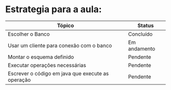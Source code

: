 # Estrategia para a aula:
| Tópico                                             | Status                |
|----------------------------------------------------|-----------------------|
|Escolher o Banco                                    |     Concluído         |
|Usar um cliente para conexão com o banco            |     Em andamento      |
|Montar o esquema definido                           |     Pendente          |
|Executar operações necessárias                      |     Pendente          |
|Escrever o código em java que execute as operação   |     Pendente          |
